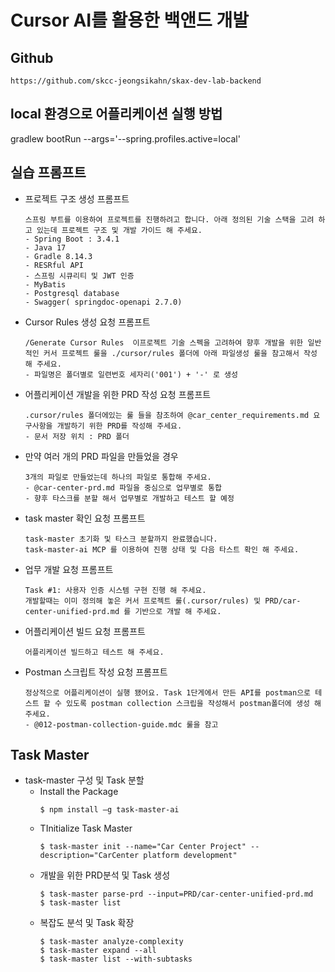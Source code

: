 # Cursor AI를 활용한 백앤드 개발

## Github
```
https://github.com/skcc-jeongsikahn/skax-dev-lab-backend
```

## local 환경으로 어플리케이션 실행 방법
gradlew bootRun --args='--spring.profiles.active=local'


## 실습 프롬프트

- 프로젝트 구조 생성 프롬프트
    ``` 
    스프링 부트를 이용하여 프로젝트를 진행하려고 합니다. 아래 정의된 기술 스택을 고려 하고 있는데 프로젝트 구조 및 개발 가이드 해 주세요.
    - Spring Boot : 3.4.1
    - Java 17
    - Gradle 8.14.3
    - RESRful API
    - 스프링 시큐리티 및 JWT 인증
    - MyBatis
    - Postgresql database
    - Swagger( springdoc-openapi 2.7.0) 
    ```

- Cursor Rules 생성 요청 프롬프트
    ``` 
    /Generate Cursor Rules  이프로젝트 기술 스펙을 고려하여 향후 개발을 위한 일반적인 커서 프로젝트 룰을 ./cursor/rules 폴더에 아래 파일생성 룰을 참고해서 작성 해 주세요.
    - 파일명은 폴더별로 일련번호 세자리('001') + '-' 로 생성
    ```

- 어플리케이션 개발을 위한 PRD 작성 요청 프롬프트
    ``` 어플리케이션 개발을 위한 PRD 작성 요청
    .cursor/rules 폴더에있는 룰 들을 참조하여 @car_center_requirements.md 요구사항을 개발하기 위한 PRD를 작성해 주세요.
    - 문서 저장 위치 : PRD 폴더
    ```

- 만약 여러 개의 PRD 파일을 만들었을 경우
    ```
    3개의 파일로 만들었는데 하나의 파일로 통합해 주세요.
    - @car-center-prd.md 파일을 중심으로 업무별로 통합
    - 향후 타스크를 분할 해서 업무별로 개발하고 테스트 할 예정
    ```
- task master 확인 요청 프롬프트
    ``` task master 확인 요청 
    task-master 초기화 및 타스크 분할까지 완료했습니다. 
    task-master-ai MCP 를 이용하여 진행 상태 및 다음 타스트 확인 해 주세요.
    ```

- 업무 개발 요청 프롬프트
    ``` 
    Task #1: 사용자 인증 시스템 구현 진행 해 주세요.
    개발할때는 이미 정의해 놓은 커서 프로젝트 룰(.cursor/rules) 및 PRD/car-center-unified-prd.md 를 기반으로 개발 해 주세요.
    ```

- 어플리케이션 빌드 요청 프롬프트
    ``` 어플리케이션 빌드 요청
    어플리케이션 빌드하고 테스트 해 주세요.
    ``` 
- Postman 스크립트 작성 요청 프롬프트
    ``` Postman 스크립트 작성 요청
    정상적으로 어플리케이션이 실행 됐어요. Task 1단게에서 만든 API를 postman으로 테스트 할 수 있도록 postman collection 스크립을 작성해서 postman폴더에 생성 해 주세요.
    - @012-postman-collection-guide.mdc 룰을 참고
    ```

## Task Master

- task-master 구성 및 Task 분할
    - Install the Package
        ```
        $ npm install –g task-master-ai
        ```
    - TInitialize Task Master
        ```
        $ task-master init --name="Car Center Project" --description="CarCenter platform development"
        ```
    - 개발을 위한 PRD분석 및 Task 생성
        ```
        $ task-master parse-prd --input=PRD/car-center-unified-prd.md
        $ task-master list
        ```
    - 복잡도 분석 및 Task 확장
        ```
        $ task-master analyze-complexity
        $ task-master expand --all
        $ task-master list --with-subtasks
        ```





